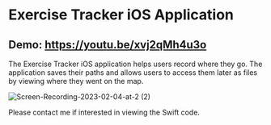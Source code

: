 # Exercise Tracker iOS Application
## Demo: https://youtu.be/xvj2qMh4u3o
The Exercise Tracker iOS application helps users record where they go. The application saves their paths and allows users to access them later as files by viewing where they went on the map.

![Screen-Recording-2023-02-04-at-2 (2)](https://user-images.githubusercontent.com/71235972/216754921-252dd47a-02d7-4a58-9ea0-c9a35540b696.gif)

Please contact me if interested in viewing the Swift code.
